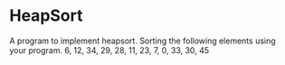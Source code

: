 # HeapSort
A program to implement heapsort. Sorting the following elements using your program. 6, 12, 34, 29, 28, 11, 23, 7, 0, 33, 30, 45
